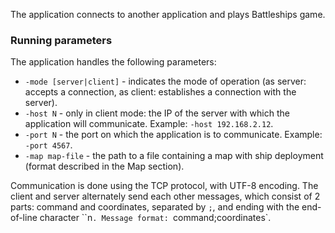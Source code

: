 The application connects to another application and plays Battleships game.

### Running parameters
The application handles the following parameters:
* `-mode [server|client]` - indicates the mode of operation (as server: accepts a connection, as client: establishes a connection with the server).
* `-host N` - only in client mode: the IP of the server with which the application will communicate. Example: `-host 192.168.2.12`.
* `-port N` - the port on which the application is to communicate. Example: `-port 4567`.
* `-map map-file` - the path to a file containing a map with ship deployment (format described in the Map section).

Communication is done using the TCP protocol, with UTF-8 encoding.
The client and server alternately send each other messages, which consist of 2 parts: command and coordinates, separated by `;`, and ending with the end-of-line character ``n`.
Message format: `command;coordinates`.
